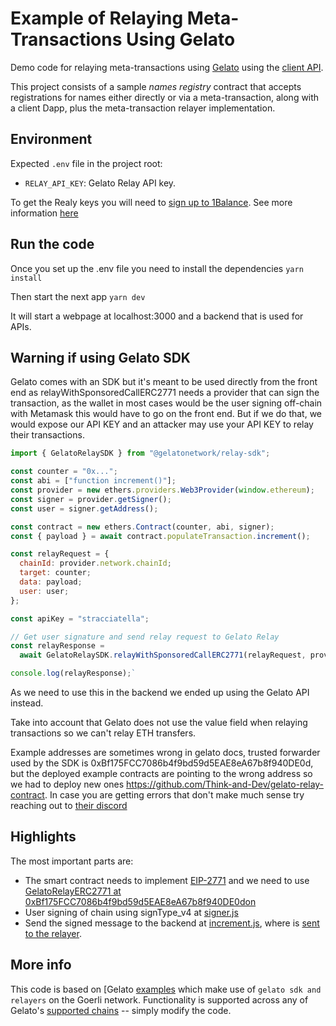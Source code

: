 # Example of Relaying Meta-Transactions Using Gelato
Demo code for relaying meta-transactions using [Gelato](https://www.gelato.network/) using the [client API](https://docs.gelato.network/developer-services/relay/quick-start/api#relay-endpoints).

This project consists of a sample _names registry_ contract that accepts registrations for names either directly or via a meta-transaction, along with a client Dapp, plus the meta-transaction relayer implementation.

## Environment

Expected `.env` file in the project root:

- `RELAY_API_KEY`: Gelato Relay API key.

To get the Realy keys you will need to [sign up to 1Balance](https://relay.gelato.network/). See more information [here](https://docs.gelato.network/developer-services/relay/payment-and-fees/1balance)

## Run the code
Once you set up the .env file you need to install the dependencies
`yarn install`

Then start the next app
`yarn dev`

It will start a webpage at localhost:3000 and a backend that is used for APIs.

## Warning if using Gelato SDK
Gelato comes with an SDK but it's meant to be used directly from the front end as relayWithSponsoredCallERC2771 needs a provider that can sign the transaction, as the wallet in most cases would be the user signing off-chain with Metamask this would have to go on the front end. 
But if we do that, we would expose our API KEY and an attacker may use your API KEY to relay their transactions. 

```js
import { GelatoRelaySDK } from "@gelatonetwork/relay-sdk";

const counter = "0x...";
const abi = ["function increment()"];
const provider = new ethers.providers.Web3Provider(window.ethereum);
const signer = provider.getSigner();
const user = signer.getAddress();

const contract = new ethers.Contract(counter, abi, signer);
const { payload } = await contract.populateTransaction.increment();

const relayRequest = {
  chainId: provider.network.chainId;
  target: counter;
  data: payload;
  user: user;
};

const apiKey = "stracciatella";

// Get user signature and send relay request to Gelato Relay
const relayResponse =
  await GelatoRelaySDK.relayWithSponsoredCallERC2771(relayRequest, provider, apiKey);

console.log(relayResponse);`
```

As we need to use this in the backend we ended up using the Gelato API instead.

Take into account that Gelato does not use the value field when relaying transactions so we can't relay ETH transfers.

Example addresses are sometimes wrong in gelato docs, trusted forwarder used by the SDK is 0xBf175FCC7086b4f9bd59d5EAE8eA67b8f940DE0d, but the deployed example contracts are pointing to the wrong address so we had to deploy new ones https://github.com/Think-and-Dev/gelato-relay-contract.
In case you are getting errors that don't make much sense try reaching out to [their discord](https://discord.com/channels/733646962045222912/975978574857256980)


## Highlights

The most important parts are:
- The smart contract needs to implement [EIP-2771](https://github.com/OpenZeppelin/openzeppelin-contracts/blob/master/contracts/metatx/ERC2771Context.sol) and we need to use [GelatoRelayERC2771 at 0xBf175FCC7086b4f9bd59d5EAE8eA67b8f940DE0don](https://github.com/gelatodigital/relay-context-contracts/blob/master/contracts/GelatoRelayContextERC2771.sol)
- User signing of chain using signType_v4 at [signer.js](./src/eth/signer.js)
- Send the signed message to the backend at [increment.js](./src/eth/increment.ts), where is [sent to the relayer](./src/pages/api/relay.ts).


## More info
This code is based on [Gelato [examples](https://docs.gelato.network/developer-services/relay/quick-start/sponsoredcallerc2771#example-code) which make use of `gelato sdk and relayers` on the Goerli network. Functionality is supported across any of Gelato's [supported chains](https://docs.gelato.network/developer-services/automate/supported-networks) -- simply modify the code.

